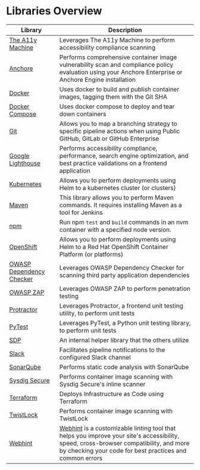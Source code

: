 # Libraries Overview

| Library | Description |
| ----------- | ----------- |
| [The A11y Machine](./a11y/) | Leverages The A11y Machine to perform accessibility compliance scanning |
| [Anchore](./anchore/) | Performs comprehensive container image vulnerability scan and compliance policy evaluation using your Anchore Enterprise or Anchore Engine installation |
| [Docker](./docker/) | Uses docker to build and publish container images, tagging them with the Git SHA |
| [Docker Compose](./docker_compose/) | Uses docker compose to deploy and tear down containers |
| [Git](./git/) | Allows you to map a branching strategy to specific pipeline actions when using Public GitHub, GitLab or GitHub Enterprise |
| [Google Lighthouse](./google_lighthouse/) | Performs accessibility compliance, performance, search engine optimization, and best practice validations on a frontend application |
| [Kubernetes](./kubernetes/) | Allows you to perform deployments using Helm to a kubernetes cluster (or clusters) |
| [Maven](./maven/) | This library allows you to perform Maven commands. It requires installing Maven as a tool for Jenkins |
| [npm](./npm/) | Run npm `test` and `build` commands in an nvm container with a specified node version. |
| [OpenShift](./openshift/) | Allows you to perform deployments using Helm to a Red Hat OpenShift Container Platform (or platforms)  |
| [OWASP Dependency Checker](./owasp_dep_check/) | Leverages OWASP Dependency Checker for scanning third party application dependencies |
| [OWASP ZAP](./owasp_zap/) | Leverages OWASP ZAP to perform penetration testing  |
| [Protractor](./protractor/) | Leverages Protractor, a frontend unit testing utility, to perform unit tests |
| [PyTest](./pytest/) | Leverages PyTest, a Python unit testing library, to perform unit tests |
| [SDP](./sdp/) | An internal helper library that the others utilize |
| [Slack](./slack/) | Facilitates pipeline notifications to the configured Slack channel |
| [SonarQube](./sonarqube/) | Performs static code analysis with SonarQube |
| [Sysdig Secure](./sysdig_secure/) | Performs container image scanning with Sysdig Secure's inline scanner |
| [Terraform](./terraform/) | Deploys Infrastructure as Code using Terraform |
| [TwistLock](./twistlock/) | Performs container image scanning with TwistLock |
| [Webhint](./webhint/) | [Webhint](https://webhint.io) is a customizable linting tool that helps you improve your site's accessibility, speed, cross-browser compatibility, and more by checking your code for best practices and common errors |

